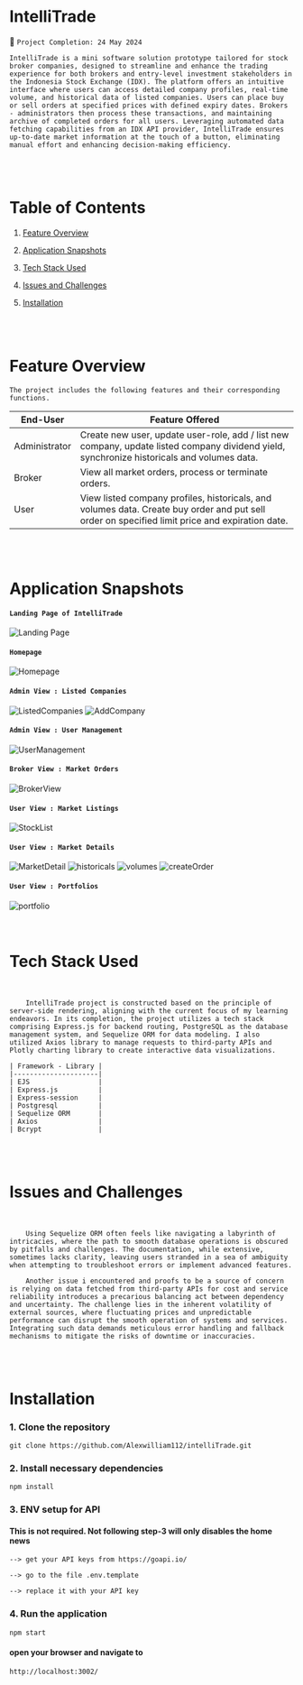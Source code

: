 
# IntelliTrade

📆 `Project Completion: 24 May 2024`

    IntelliTrade is a mini software solution prototype tailored for stock broker companies, designed to streamline and enhance the trading experience for both brokers and entry-level investment stakeholders in the Indonesia Stock Exchange (IDX). The platform offers an intuitive interface where users can access detailed company profiles, real-time volume, and historical data of listed companies. Users can place buy or sell orders at specified prices with defined expiry dates. Brokers - administrators then process these transactions, and maintaining archive of completed orders for all users. Leveraging automated data fetching capabilities from an IDX API provider, IntelliTrade ensures up-to-date market information at the touch of a button, eliminating manual effort and enhancing decision-making efficiency.

<br>
<br>

# Table of Contents
1. [Feature Overview](#Features)

2. [Application Snapshots](#snapshots) 

3. [Tech Stack Used](#TechUsed)

4. [Issues and Challenges](#Issues)

5. [Installation](#Installation)
<br>
<br>

# Feature Overview

    The project includes the following features and their corresponding functions.

| End-User      | Feature Offered                 |
|---------------|-------------------------------|
| Administrator     | Create new user, update user-role, add / list new company, update listed company dividend yield, synchronize historicals and volumes data. |
| Broker    | View all market orders, process or terminate orders. |
| User | View listed company profiles, historicals, and volumes data. Create buy order and put sell order on specified limit price and expiration date.            |

<br>
<br>

# Application Snapshots


#### `Landing Page of IntelliTrade`
![Landing Page](./showcase/landingPage.jpg)

#### `Homepage`
![Homepage](./showcase/home.jpg)

#### `Admin View : Listed Companies`
![ListedCompanies](./showcase/companyList.jpg)
![AddCompany](./showcase/companyAdd.jpg)

#### `Admin View : User Management`
![UserManagement](./showcase/userManage.jpg)

#### `Broker View : Market Orders`
![BrokerView](./showcase/manageOrder.jpg)

#### `User View : Market Listings`
![StockList](./showcase/markets.jpg)

#### `User View : Market Details`
![MarketDetail](./showcase/companyProfile.jpg)
![historicals](./showcase/historicalData.jpg)
![volumes](./showcase/volumeData.jpg)
![createOrder](./showcase/createOrder.jpg)

#### `User View : Portfolios`
![portfolio](./showcase/portfolio.jpg)
<br>
<br>
<br>

# Tech Stack Used
<br>

        IntelliTrade project is constructed based on the principle of server-side rendering, aligning with the current focus of my learning endeavors. In its completion, the project utilizes a tech stack comprising Express.js for backend routing, PostgreSQL as the database management system, and Sequelize ORM for data modeling. I also utilized Axios library to manage requests to third-party APIs and Plotly charting library to create interactive data visualizations.

    | Framework - Library |
    |---------------------|
    | EJS                 |
    | Express.js          |
    | Express-session     |
    | Postgresql          |
    | Sequelize ORM       |
    | Axios               |
    | Bcrypt              |

<br>
<br>

# Issues and Challenges
<br>

        Using Sequelize ORM often feels like navigating a labyrinth of intricacies, where the path to smooth database operations is obscured by pitfalls and challenges. The documentation, while extensive, sometimes lacks clarity, leaving users stranded in a sea of ambiguity when attempting to troubleshoot errors or implement advanced features.

        Another issue i encountered and proofs to be a source of concern is relying on data fetched from third-party APIs for cost and service reliability introduces a precarious balancing act between dependency and uncertainty. The challenge lies in the inherent volatility of external sources, where fluctuating prices and unpredictable performance can disrupt the smooth operation of systems and services. Integrating such data demands meticulous error handling and fallback mechanisms to mitigate the risks of downtime or inaccuracies. 

<br>
<br>

# Installation

### 1.  Clone the repository
    git clone https://github.com/Alexwilliam112/intelliTrade.git

### 2.  Install necessary dependencies
    npm install

### 3.  ENV setup for API
#### This is not required. Not following step-3 will only disables the home news

    --> get your API keys from https://goapi.io/

    --> go to the file .env.template

    --> replace it with your API key

### 4.  Run the application

    npm start

#### open your browser and navigate to
    http://localhost:3002/